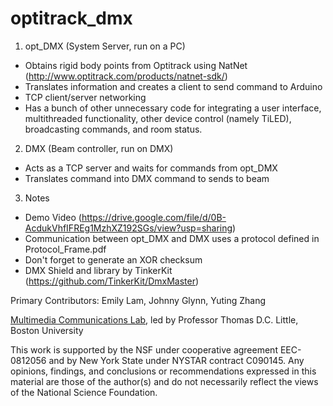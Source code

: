 # optitrack_dmx

1. opt_DMX (System Server, run on a PC)
  * Obtains rigid body points from Optitrack using NatNet (http://www.optitrack.com/products/natnet-sdk/)
  * Translates information and creates a client to send command to Arduino
  * TCP client/server networking
  * Has a bunch of other unnecessary code for integrating a user interface, multithreaded functionality, other device control (namely TiLED), broadcasting commands, and room status.

2. DMX (Beam controller, run on DMX)
  * Acts as a TCP server and waits for commands from opt_DMX
  * Translates command into DMX command to sends to beam

3. Notes
  * Demo Video (https://drive.google.com/file/d/0B-AcdukVhfIFREg1MzhXZ192SGs/view?usp=sharing)
  * Communication between opt_DMX and DMX uses a protocol defined in Protocol_Frame.pdf
  * Don't forget to generate an XOR checksum
  * DMX Shield and library by TinkerKit (https://github.com/TinkerKit/DmxMaster)

Primary Contributors: Emily Lam, Johnny Glynn, Yuting Zhang

[Multimedia Communications Lab](http://hulk.bu.edu), led by Professor Thomas D.C. Little, Boston University

This work is supported by the NSF under cooperative agreement EEC-0812056 and by New York State under NYSTAR contract C090145. Any opinions, findings, and conclusions or recommendations expressed in this material are those of the author(s) and do not necessarily reflect the views of the National Science Foundation.
